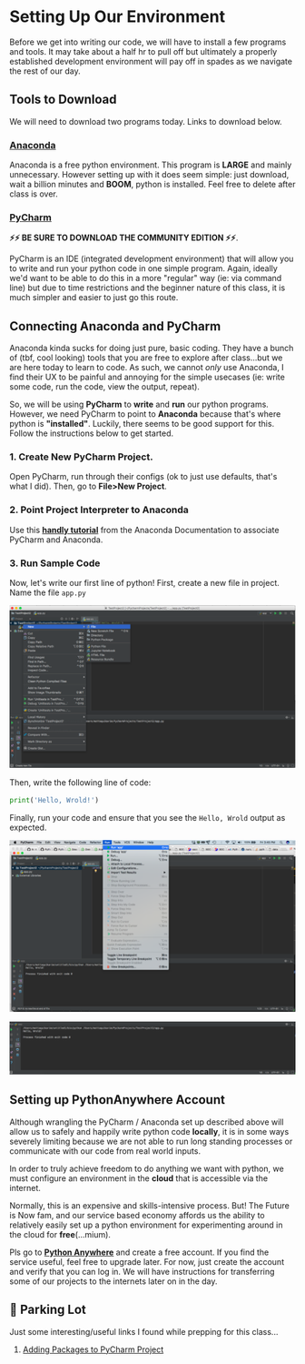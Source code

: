 # Setting Up Our Environment

Before we get into writing our code, we will have to install a few programs and tools. It may take about a half hr to pull off but ultimately a properly established development environment will pay off in spades as we navigate the rest of our day.

## Tools to Download

We will need to download two programs today. Links to download below.

### **[Anaconda](https://www.anaconda.com/download/)**
Anaconda is a free python environment. This program is **LARGE** and mainly unnecessary. However setting up with it does seem simple: just download, wait a billion minutes and **BOOM**, python is installed. Feel free to delete after class is over.

### **[PyCharm](https://www.jetbrains.com/pycharm/download/)**
**⚡⚡ BE SURE TO DOWNLOAD THE COMMUNITY EDITION ⚡⚡**.

PyCharm is an IDE (integrated development environment) that will allow you to write and run your python code in one simple program. Again, ideally we'd want to be able to do this in a more "regular" way (ie: via command line) but due to time restrictions and the beginner nature of this class, it is much simpler and easier to just go this route. 

## Connecting Anaconda and PyCharm

Anaconda kinda sucks for doing just pure, basic coding. They have a bunch of (tbf, cool looking) tools that you are free to explore after class...but we are here today to learn to code. As such, we cannot *only* use Anaconda, I find their UX to be painful and annoying for the simple usecases (ie: write some code, run the code, view the output, repeat).

So, we will be using **PyCharm** to **write** and **run** our python programs. However, we need PyCharm to point to **Anaconda** because that's where python is **"installed"**. Luckily, there seems to be good support for this. Follow the instructions below to get started.

### 1. Create New PyCharm Project.

Open PyCharm, run through their configs (ok to just use defaults, that's what I did). Then, go to **File>New Project**.

### 2. Point Project Interpreter to Anaconda

Use this **[handly tutorial](https://docs.anaconda.com/anaconda/user-guide/tasks/integration/pycharm)** from the Anaconda Documentation to associate PyCharm and Anaconda.

### 3. Run Sample Code

Now, let's write our first line of python! First, create a new file in project. Name the file `app.py`

![new_file](https://github.com/mottaquikarim/PythonBootcamp/blob/master/assets/PyCharm_New_File.png?raw=true)

Then, write the following line of code:

```python
print('Hello, Wrold!')
```

Finally, run your code and ensure that you see the `Hello, Wrold` output as expected.

![run_code](https://github.com/mottaquikarim/PythonBootcamp/blob/master/assets/PyCharm_Run_File.png)

![verify](https://github.com/mottaquikarim/PythonBootcamp/blob/master/assets/PyCharm_Verify_Output.png?raw=true)

## Setting up PythonAnywhere Account

Although wrangling the PyCharm / Anaconda set up described above will allow us to safely and happily write python code **locally**, it is in some ways severely limiting because we are not able to run long standing processes or communicate with our code from real world inputs.

In order to truly achieve freedom to do anything we want with python, we must configure an environment in the **cloud** that is accessible via the internet.

Normally, this is an expensive and skills-intensive process. But! The Future is Now fam, and our service based economy affords us the ability to relatively easily set up a python environment for experimenting around in the cloud for **free**(...mium).

Pls go to **[Python Anywhere](https://www.pythonanywhere.com/)** and create a free account. If you find the service useful, feel free to upgrade later. For now, just create the account and verify that you can log in. We will have instructions for transferring some of our projects to the internets later on in the day.


## 🚗 Parking Lot

Just some interesting/useful links I found while prepping for this class...

1. [Adding Packages to PyCharm Project](https://www.jetbrains.com/help/pycharm/installing-uninstalling-and-upgrading-packages.html)
